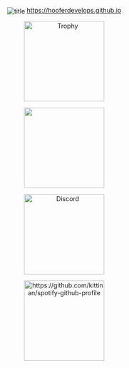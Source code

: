 <p align="center">
  <img align="center" src="https://cdn.discordapp.com/attachments/738968109288914976/739647896948834484/hoofertransparent.png" alt="title">
  <a href="https://hooferdevelops.github.io">https://hooferdevelops.github.io</a>
</p>

<p align="center">
  <img align="center" src="https://github-profile-trophy.vercel.app/?username=hooferdevelops&theme=darkhub&row=2&column=4" alt="Trophy" height="180">
</p>

<p align="center">
  <img align="center" src="https://github-readme-stats.vercel.app/api/top-langs/?username=HooferDevelops&hide=css&theme=dark" height="180">
</p>

<p align="center">
  <img align="center" src="https://lanyard.cnrad.dev/api/547951620235984906" alt="Discord" height="180">
</p>
 
<p align="center">
  <img align="center" src="https://spotify-github-profile.vercel.app/api/view?uid=txd7m4lz52odnldvjgzm6m3xa&cover_image=true&theme=default&bar_color_cover=true" alt="https://github.com/kittinan/spotify-github-profile" height="180">
</p>

